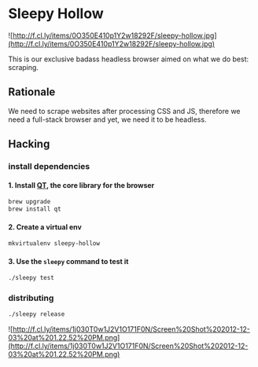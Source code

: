 # Sleepy Hollow

![http://f.cl.ly/items/0O350E410p1Y2w18292F/sleepy-hollow.jpg](http://f.cl.ly/items/0O350E410p1Y2w18292F/sleepy-hollow.jpg)

This is our exclusive badass headless browser aimed on what we do
best: scraping.


## Rationale

We need to scrape websites after processing CSS and JS, therefore we
need a full-stack browser and yet, we need it to be headless.

## Hacking

### install dependencies


#### 1. Install [QT](http://qt-project.org/doc/qt-4.8/qtwebkit.html), the core library for the browser

```bash
brew upgrade
brew install qt
```

#### 2. Create a virtual env

```bash
mkvirtualenv sleepy-hollow
```

#### 3. Use the `sleepy` command to test it

```bash
./sleepy test
```

### distributing

```bash
./sleepy release
```


![http://f.cl.ly/items/1j030T0w1J2V1O171F0N/Screen%20Shot%202012-12-03%20at%201.22.52%20PM.png](http://f.cl.ly/items/1j030T0w1J2V1O171F0N/Screen%20Shot%202012-12-03%20at%201.22.52%20PM.png)
